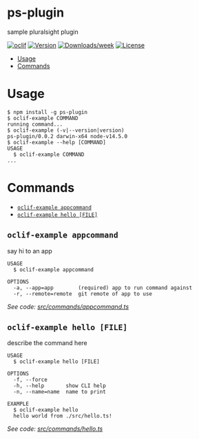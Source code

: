ps-plugin
=========

sample pluralsight plugin

[![oclif](https://img.shields.io/badge/cli-oclif-brightgreen.svg)](https://oclif.io)
[![Version](https://img.shields.io/npm/v/ps-plugin.svg)](https://npmjs.org/package/ps-plugin)
[![Downloads/week](https://img.shields.io/npm/dw/ps-plugin.svg)](https://npmjs.org/package/ps-plugin)
[![License](https://img.shields.io/npm/l/ps-plugin.svg)](https://github.com/xiaounb/heroku-plugin-ps/blob/master/package.json)

<!-- toc -->
* [Usage](#usage)
* [Commands](#commands)
<!-- tocstop -->
# Usage
<!-- usage -->
```sh-session
$ npm install -g ps-plugin
$ oclif-example COMMAND
running command...
$ oclif-example (-v|--version|version)
ps-plugin/0.0.2 darwin-x64 node-v14.5.0
$ oclif-example --help [COMMAND]
USAGE
  $ oclif-example COMMAND
...
```
<!-- usagestop -->
# Commands
<!-- commands -->
* [`oclif-example appcommand`](#oclif-example-appcommand)
* [`oclif-example hello [FILE]`](#oclif-example-hello-file)

## `oclif-example appcommand`

say hi to an app

```
USAGE
  $ oclif-example appcommand

OPTIONS
  -a, --app=app        (required) app to run command against
  -r, --remote=remote  git remote of app to use
```

_See code: [src/commands/appcommand.ts](https://github.com/xiaounb/heroku-plugin-ps/blob/v0.0.2/src/commands/appcommand.ts)_

## `oclif-example hello [FILE]`

describe the command here

```
USAGE
  $ oclif-example hello [FILE]

OPTIONS
  -f, --force
  -h, --help       show CLI help
  -n, --name=name  name to print

EXAMPLE
  $ oclif-example hello
  hello world from ./src/hello.ts!
```

_See code: [src/commands/hello.ts](https://github.com/xiaounb/heroku-plugin-ps/blob/v0.0.2/src/commands/hello.ts)_
<!-- commandsstop -->
